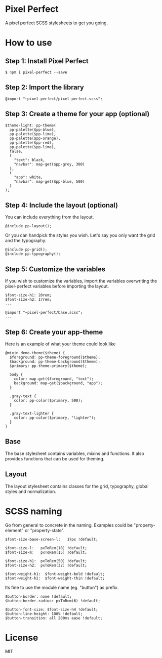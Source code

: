 # Pixel Perfect

A pixel perfect SCSS stylesheets to get you going.

# How to use

## Step 1: Install Pixel Perfect

```
$ npm i pixel-perfect --save
```

## Step 2: Import the library
```
@import "~pixel-perfect/pixel-perfect.scss";
```

## Step 3: Create a theme for your app (optional)
```
$theme-light: pp-theme(
  pp-palette($pp-blue),
  pp-palette($pp-lime),
  pp-palette($pp-orange),
  pp-palette($pp-red),
  pp-palette($pp-lime),
  false,
  (
    "text": black,
    "navbar": map-get($pp-grey, 300)
  ),
  (
    "app": white,
    "navbar": map-get($pp-blue, 500)
  )
);
```

## Step 4: Include the layout (optional)

You can include everything from the layout.

```
@include pp-layout();
```

Or you can handpick the styles you wish. Let's say you only want the grid and the typography.
```
@include pp-grid();
@include pp-typography();
```

## Step 5: Customize the variables
If you wish to customize the variables, import the variables overwriting the pixel-perfect variables before importing the layout.
```
$font-size-h1: 20rem;
$font-size-h2: 17rem;
...

@import "~pixel-perfect/base.scss";
...
```

## Step 6: Create your app-theme
Here is an example of what your theme could look like
```
@mixin demo-theme($theme) {
  $foreground: pp-theme-foreground($theme);
  $background: pp-theme-background($theme);
  $primary: pp-theme-primary($theme);

  body {
    color: map-get($foreground, "text");
    background: map-get($background, "app");
  }

  .gray-text {
    color: pp-color($primary, 500);
  }

  .gray-text-lighter {
    color: pp-color($primary, "lighter");
  }
}
```

## Base

The base stylesheet contains variables, mixins and functions. It also provides functions that can be used for theming.

## Layout

The layout stylesheet contains classes for the grid, typography, global styles and normalization.

# SCSS naming

Go from general to concrete in the naming. Examples could be "property-element" or "property-state".
```
$font-size-base-screen-l:   17px !default;

$font-size-l:   pxToRem(18) !default;
$font-size-m:   pxToRem(15) !default; 

$font-size-h1:  pxToRem(50) !default;
$font-size-h2:  pxToRem(32) !default;

$font-weight-h1:  $font-weight-bold !default;
$font-weight-h2:  $font-weight-thin !default;

```

Its fine to use the module name (eg. "button") as prefix. 
```
$button-border: none !default;
$button-border-radius: pxToRem(6) !default;

$button-font-size: $font-size-h4 !default;
$button-line-height: 100% !default;
$button-transition: all 200ms ease !default;
```

# License

MIT